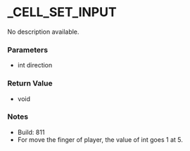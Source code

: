 # _CELL_SET_INPUT

No description available.

### Parameters
* int direction

### Return Value
* void

### Notes
* Build: 811
* For move the finger of player, the value of int goes 1 at 5.

